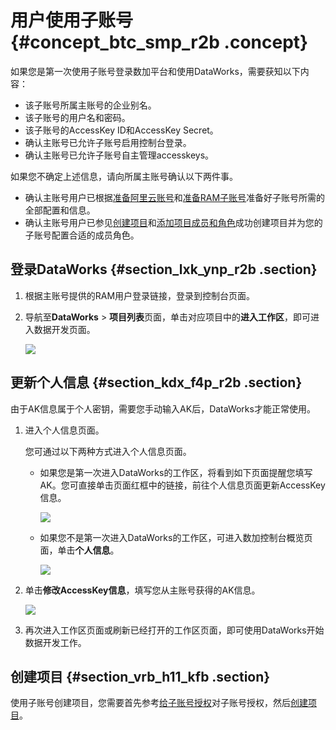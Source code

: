 # 用户使用子账号 {#concept_btc_smp_r2b .concept}

如果您是第一次使用子账号登录数加平台和使用DataWorks，需要获知以下内容：

-   该子账号所属主账号的企业别名。
-   该子账号的用户名和密码。
-   该子账号的AccessKey ID和AccessKey Secret。
-   确认主账号已允许子账号启用控制台登录。
-   确认主账号已允许子账号自主管理accesskeys。

如果您不确定上述信息，请向所属主账号确认以下两件事。

-   确认主账号用户已根据[准备阿里云账号](intl.zh-CN/准备工作/管理员使用云账号/准备阿里云账号.md#)和[准备RAM子账号](intl.zh-CN/准备工作/管理员使用云账号/准备RAM子账号.md#)准备好子账号所需的全部配置和信息。
-   确认主账号用户已参见[创建项目](intl.zh-CN/准备工作/管理员使用云账号/创建项目.md#)和[添加项目成员和角色](intl.zh-CN/准备工作/管理员使用云账号/添加项目成员和角色.md#)成功创建项目并为您的子账号配置合适的成员角色。

## 登录DataWorks {#section_lxk_ynp_r2b .section}

1.  根据主账号提供的RAM用户登录链接，登录到控制台页面。
2.  导航至**DataWorks** \> **项目列表**页面，单击对应项目中的**进入工作区**，即可进入数据开发页面。

    ![](http://static-aliyun-doc.oss-cn-hangzhou.aliyuncs.com/assets/img/16171/15389675588925_zh-CN.png)


## 更新个人信息 {#section_kdx_f4p_r2b .section}

由于AK信息属于个人密钥，需要您手动输入AK后，DataWorks才能正常使用。

1.  进入个人信息页面。

    您可通过以下两种方式进入个人信息页面。

    -   如果您是第一次进入DataWorks的工作区，将看到如下页面提醒您填写AK。您可直接单击页面红框中的链接，前往个人信息页面更新AccessKey信息。

        ![](http://static-aliyun-doc.oss-cn-hangzhou.aliyuncs.com/assets/img/16171/15389675588926_zh-CN.png)

    -   如果您不是第一次进入DataWorks的工作区，可进入数加控制台概览页面，单击**个人信息**。

        ![](http://static-aliyun-doc.oss-cn-hangzhou.aliyuncs.com/assets/img/16171/15389675588927_zh-CN.png)

2.  单击**修改AccessKey信息**，填写您从主账号获得的AK信息。

    ![](http://static-aliyun-doc.oss-cn-hangzhou.aliyuncs.com/assets/img/16171/15389675588928_zh-CN.png)

3.  再次进入工作区页面或刷新已经打开的工作区页面，即可使用DataWorks开始数据开发工作。

## 创建项目 {#section_vrb_h11_kfb .section}

使用子账号创建项目，您需要首先参考[给子账号授权](intl.zh-CN/准备工作/管理员使用云账号/准备RAM子账号.md#section_yxy_5rz_jfb)对子账号授权，然后[创建项目](intl.zh-CN/准备工作/管理员使用云账号/创建项目.md#)。

